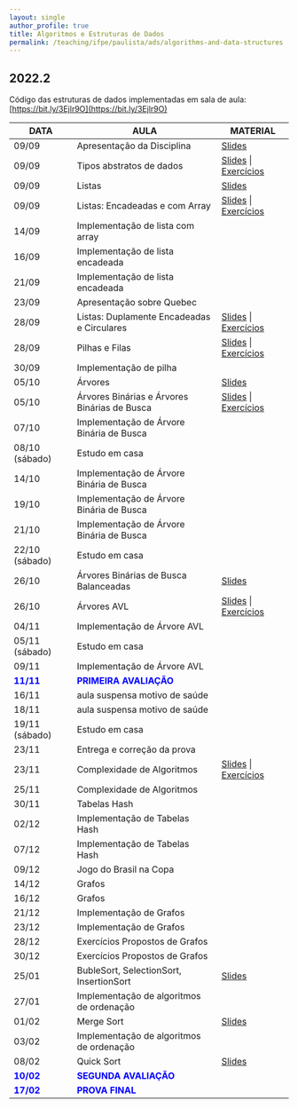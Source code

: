 ```yaml
---
layout: single
author_profile: true
title: Algoritmos e Estruturas de Dados
permalink: /teaching/ifpe/paulista/ads/algorithms-and-data-structures
---
```


## 2022.2

Código das estruturas de dados implementadas em sala de aula: [https://bit.ly/3Ejlr9O](https://bit.ly/3Ejlr9O)

|DATA|AULA|MATERIAL|
|---|---|---|
| 09/09 | Apresentação da Disciplina | <a href="https://docs.google.com/presentation/d/1utzkJQe9_ZvttIXUVgZz3VTyUY8nFANbFP7zwWyr7jI/edit?usp=sharing" target="_blank">Slides</a>  |
| 09/09 | Tipos abstratos de dados | <a href="" target="_blank">Slides</a> \| <a href="" target="_blank">Exercícios</a>  |
| 09/09 | Listas | <a href="https://docs.google.com/presentation/d/1ZUFWZ_fjOo33FKwGeECGMXMHOEoX6m-NVe8ZRjD1L-s/edit?usp=sharing" target="_blank">Slides</a> |
| 09/09 | Listas: Encadeadas e com Array | <a href="https://docs.google.com/presentation/d/1mbRrqEPIwCmJb-s2h0hr0W-pRfSgzZ5bplFt7xltOHE/edit?usp=sharing" target="_blank">Slides</a> \| <a href="https://docs.google.com/document/d/16TR08uBOg0DUjbrOgOvvjOTfU3JxrPyE6ee_I8Z3ai0/edit?usp=sharing" target="_blank">Exercícios</a> |
| 14/09 | Implementação de lista com array |  |
| 16/09 | Implementação de lista encadeada |  |
| 21/09 | Implementação de lista encadeada |  |
| 23/09 | Apresentação sobre Quebec |  |
| 28/09 | Listas: Duplamente Encadeadas e Circulares | <a href="https://docs.google.com/presentation/d/1aBnALQyYff_rSZkUQQFlBZw-lZZZa15spBN7MxApSyQ/edit?usp=sharing" target="_blank">Slides</a> \| <a href="https://docs.google.com/document/d/1CBcwxFLk0awTecX5eTEJQVl5eQ3u7TApq_Hoq49XXbw/edit?usp=sharing" target="_blank">Exercícios</a> |
| 28/09 | Pilhas e Filas | <a href="https://docs.google.com/presentation/d/1HPoSMR_p2_XXGxaN6OZI40bNhi1VA0TOirp4dASOYj0/edit?usp=sharing" target="_blank">Slides</a> \| <a href="https://docs.google.com/document/d/1wZl7Z7wvwZ0H3zYN9PbRCIclep7gJpNXAMTXHh7p6IU/edit?usp=sharing" target="_blank">Exercícios</a> |
| 30/09 | Implementação de pilha |  |
| 05/10 | Árvores | <a href="https://docs.google.com/presentation/d/13phIMjUiOv58ZT5Z2TtF-NTNt5b0rgzinJuIx62GhGY/edit?usp=sharing" target="_blank">Slides</a> |
| 05/10 | Árvores Binárias e Árvores Binárias de Busca | <a href="https://docs.google.com/presentation/d/1QvUSlAYUPgJojhOHfxyg7RZ-ruPiPNHRentCEZPssZw/edit?usp=sharing" target="_blank">Slides</a> \| <a href="https://docs.google.com/document/d/1KXXYizOSC3_-gGb2v2l7RUEcr7PDE_iSvmKhRtwTcug/edit?usp=sharing" target="_blank">Exercícios</a> |
| 07/10 | Implementação de Árvore Binária de Busca |  |
| 08/10 (sábado) | Estudo em casa |  |
| 14/10 | Implementação de Árvore Binária de Busca |  |
| 19/10 | Implementação de Árvore Binária de Busca |  |
| 21/10 | Implementação de Árvore Binária de Busca |  |
| 22/10 (sábado) | Estudo em casa |  |
| 26/10 |  Árvores Binárias de Busca Balanceadas | <a href="https://docs.google.com/presentation/d/1hn42rEYgR05ratm1dsPs0KGDe90MLTli6eQGD-bsZZw/edit?usp=sharing" target="_blank">Slides</a> |
| 26/10 |  Árvores AVL | <a href="https://docs.google.com/presentation/d/10mjwlqK9VZaXpcoGKXMaOLapEZkbMqs2X2BYVTOabDg/edit?usp=sharing" target="_blank">Slides</a> \| <a href="https://docs.google.com/document/d/1VfzYJ6mCFKplIh7cO_Kp4Xl1kNDfDdZP8EWmjVgyLoM/edit?usp=sharing" target="_blank">Exercícios</a> |
| 04/11 | Implementação de Árvore AVL |  |
| 05/11 (sábado) | Estudo em casa |  |
| 09/11 | Implementação de Árvore AVL |  |
| <span style="color:blue">**11/11**</span> | <span style="color:blue">**PRIMEIRA AVALIAÇÃO**</span> |  |
| 16/11 | aula suspensa motivo de saúde |  |
| 18/11 | aula suspensa motivo de saúde |  |
| 19/11 (sábado) | Estudo em casa | |
| 23/11 | Entrega e correção da prova | |
| 23/11 | Complexidade de Algoritmos | <a href="https://docs.google.com/presentation/d/1dkO6BMT9-l8WQBoIBrfeutofJs_6f3po8hz68ctM6wg/edit?usp=sharing" target="_blank">Slides</a> \| <a href="" target="_blank">Exercícios</a> |
| 25/11 | Complexidade de Algoritmos |  |
| 30/11 | Tabelas Hash |  |
| 02/12 | Implementação de Tabelas Hash |  |
| 07/12 | Implementação de Tabelas Hash |  |
| 09/12 | Jogo do Brasil na Copa | |
| 14/12 | Grafos |  |
| 16/12 | Grafos |  |
| 21/12 | Implementação de Grafos |  |
| 23/12 | Implementação de Grafos |  |
| 28/12 | Exercícios Propostos de Grafos |  |
| 30/12 | Exercícios Propostos de Grafos |  |
| 25/01 | BubleSort, SelectionSort, InsertionSort | <a href="https://docs.google.com/presentation/d/10CX9fUHYTqoT9T6U9CIxfDdSwh0cRMyItRPsT6O7Ct0/edit?usp=sharing" target="_blank">Slides</a> |
| 27/01 | Implementação de algoritmos de ordenação |  |
| 01/02 | Merge Sort | <a href="https://docs.google.com/presentation/d/10CX9fUHYTqoT9T6U9CIxfDdSwh0cRMyItRPsT6O7Ct0/edit?usp=sharing" target="_blank">Slides</a> |
| 03/02 | Implementação de algoritmos de ordenação |  |
| 08/02 | Quick Sort | <a href="https://docs.google.com/presentation/d/10CX9fUHYTqoT9T6U9CIxfDdSwh0cRMyItRPsT6O7Ct0/edit?usp=sharing" target="_blank">Slides</a> |
| <span style="color:blue">**10/02**</span> | <span style="color:blue">**SEGUNDA AVALIAÇÃO**</span> |  |
| <span style="color:blue">**17/02**</span> | <span style="color:blue">**PROVA FINAL**</span> |  |
